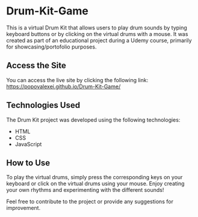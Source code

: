 # Drum-Kit-Game

This is a virtual Drum Kit that allows users to play drum sounds by typing keyboard buttons or by clicking on the virtual drums with a mouse. It was created as part of an educational project during a Udemy course, primarily for showcasing/portofolio purposes.

## Access the Site

You can access the live site by clicking the following link: https://popovalexei.github.io/Drum-Kit-Game/

## Technologies Used

The Drum Kit project was developed using the following technologies:

- HTML
- CSS
- JavaScript

## How to Use

To play the virtual drums, simply press the corresponding keys on your keyboard or click on the virtual drums using your mouse. Enjoy creating your own rhythms and experimenting with the different sounds!

Feel free to contribute to the project or provide any suggestions for improvement.
